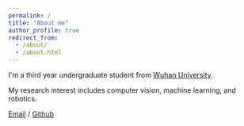 ```yaml
---
permalink: /
title: "About me"
author_profile: true
redirect_from: 
  - /about/
  - /about.html
---
```


I'm a third year undergraduate student from [Wuhan University](https://www.whu.edu.cn/). 

My research interest includes computer vision, machine learning, and robotics.

[Email](mailto:2022302121109@whu.edu.cn) / [Github](https://github.com/zjy109) 
